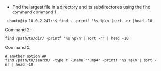 - Find the largest file in a directory and its subdirectories using the find command
command 1 :
```git
 ubuntu@ip-10-0-2-247:~$ find . -printf '%s %p\n'|sort -nr |head -10
````

Command 2 : 
````git
find /path/to/dir/ -printf '%s %p\n'| sort -nr | head -10
````

Command 3:
```git
# another option ##
find /path/to/search/ -type f -iname "*.mp4" -printf '%s %p\n'| sort -nr | head -10
```
